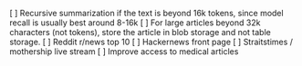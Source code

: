 [ ] Recursive summarization if the text is beyond 16k tokens, since model recall is usually best around 8-16k
[ ] For large articles beyond 32k characters (not tokens), store the article in blob storage and not table storage.
[ ] Reddit r/news top 10
[ ] Hackernews front page
[ ] Straitstimes / mothership live stream
[ ] Improve access to medical articles
